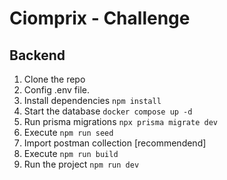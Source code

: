 # Ciomprix - Challenge

## Backend

1. Clone the repo
2. Config .env file.
3. Install dependencies `npm install`
4. Start the database `docker compose up -d`
5. Run prisma migrations `npx prisma migrate dev`
6. Execute `npm run seed`
7. Import postman collection [recommendend]
8. Execute `npm run build`
9. Run the project `npm run dev`
